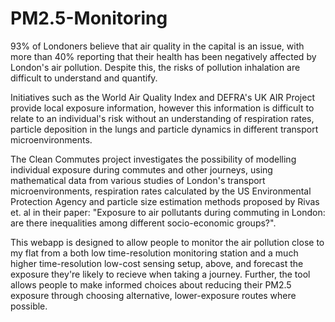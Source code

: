 # PM2.5-Monitoring

93% of Londoners believe that air quality in the capital is an issue, with more than 40% reporting that their health has been negatively affected by London's air pollution. Despite this, the risks of pollution inhalation are difficult to understand and quantify.

Initiatives such as the World Air Quality Index and DEFRA's UK AIR Project provide local exposure information, however this information is difficult to relate to an individual's risk without an understanding of respiration rates, particle deposition in the lungs and particle dynamics in different transport microenvironments.

The Clean Commutes project investigates the possibility of modelling individual exposure during commutes and other journeys, using mathematical data from various studies of London's transport microenvironments, respiration rates calculated by the US Environmental Protection Agency and particle size estimation methods proposed by Rivas et. al in their paper: "Exposure to air pollutants during commuting in London: are there inequalities among different socio-economic groups?".

This webapp is designed to allow people to monitor the air pollution close to my flat from a both low time-resolution monitoring station and a much higher time-resolution low-cost sensing setup, above, and forecast the exposure they're likely to recieve when taking a journey. Further, the tool allows people to make informed choices about reducing their PM2.5 exposure through choosing alternative, lower-exposure routes where possible.
